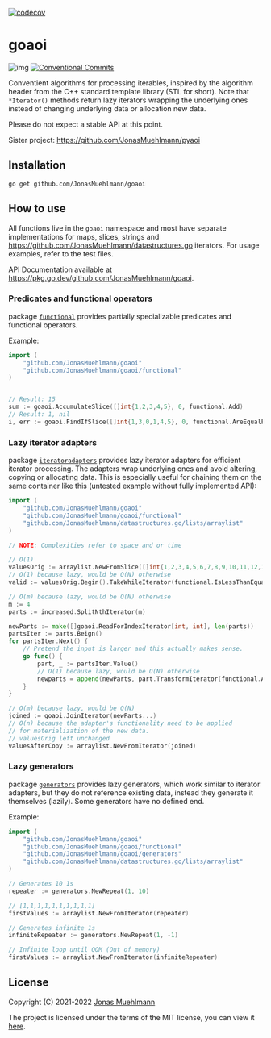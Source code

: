 [![codecov](https://codecov.io/gh/JonasMuehlmann/goaoi/branch/main/graph/badge.svg?token=0J2P8OAJ6Y)](https://codecov.io/gh/JonasMuehlmann/goaoi)
# goaoi
![img](https://img.shields.io/badge/semver-2.0.0-green) [![Conventional Commits](https://img.shields.io/badge/Conventional%20Commits-1.0.0-yellow.svg)](https://conventionalcommits.org)

Conventient algorithms for processing iterables, inspired by the algorithm header from the C++ standard template library (STL for short).
Note that `*Iterator()` methods return lazy iterators wrapping the underlying ones instead of changing underlying data or allocation new data.

Please do not expect a stable API at this point.

Sister project: https://github.com/JonasMuehlmann/pyaoi

## Installation

```go get github.com/JonasMuehlmann/goaoi```

## How to use

All functions live in the ```goaoi``` namespace and most have separate implementations for maps, slices, strings and https://github.com/JonasMuehlmann/datastructures.go iterators.
For usage examples, refer to the test files.

API Documentation available at https://pkg.go.dev/github.com/JonasMuehlmann/goaoi.

### Predicates and functional operators
package [`functional`](https://pkg.go.dev/github.com/JonasMuehlmann/goaoi/functional) provides partially specializable predicates and functional operators.

Example:
```go
import (
	"github.com/JonasMuehlmann/goaoi"
	"github.com/JonasMuehlmann/goaoi/functional"
)


// Result: 15
sum := goaoi.AccumulateSlice([]int{1,2,3,4,5}, 0, functional.Add)
// Result: 1, nil
i, err := goaoi.FindIfSlice([]int{1,3,0,1,4,5}, 0, functional.AreEqualPartial(3))
```

### Lazy iterator adapters
package [`iteratoradapters`](https://pkg.go.dev/github.com/JonasMuehlmann/goaoi/iterator_adapters) provides lazy iterator adapters for efficient iterator processing.
The adapters wrap underlying ones and avoid altering, copying or allocating data.
This is especially useful for chaining them on the same container like this (untested example without fully implemented API):
```go
import (
	"github.com/JonasMuehlmann/goaoi"
	"github.com/JonasMuehlmann/goaoi/functional"
	"github.com/JonasMuehlmann/datastructures.go/lists/arraylist"
)

// NOTE: Complexities refer to space and or time

// O(1)
valuesOrig := arraylist.NewFromSlice([]int{1,2,3,4,5,6,7,8,9,10,11,12,13,14,15})
// O(1) because lazy, would be O(N) otherwise
valid := valuesOrig.Begin().TakeWhileIterator(functional.IsLessThanEqualPartial(12))

// O(m) because lazy, would be O(N) otherwise
m := 4
parts := increased.SplitNthIterator(m)

newParts := make([]goaoi.ReadForIndexIterator[int, int], len(parts))
partsIter := parts.Beign()
for partsIter.Next() {
    // Pretend the input is larger and this actually makes sense.
    go func() {
        part, _ := partsIter.Value()
        // O(1) because lazy, would be O(N) otherwise
        newparts = append(newParts, part.TransformIterator(functional.AddPartial(5))
    }
}

// O(m) because lazy, would be O(N)
joined := goaoi.JoinIterator(newParts...)
// O(n) because the adapter's functionality need to be applied 
// for materialization of the new data.
// valuesOrig left unchanged
valuesAfterCopy := arraylist.NewFromIterator(joined)
```

### Lazy generators
package [`generators`](https://pkg.go.dev/github.com/JonasMuehlmann/goaoi/generators) provides lazy generators, which work similar to iterator adapters, but they do not reference existing data, instead they generate it themselves (lazily).
Some generators have no defined end.

Example:
```go
import (
	"github.com/JonasMuehlmann/goaoi"
	"github.com/JonasMuehlmann/goaoi/functional"
	"github.com/JonasMuehlmann/goaoi/generators"
	"github.com/JonasMuehlmann/datastructures.go/lists/arraylist"
)

// Generates 10 1s
repeater := generators.NewRepeat(1, 10)

// [1,1,1,1,1,1,1,1,1,1]
firstValues := arraylist.NewFromIterator(repeater)

// Generates infinite 1s
infiniteRepeater := generators.NewRepeat(1, -1)

// Infinite loop until OOM (Out of memory)
firstValues := arraylist.NewFromIterator(infiniteRepeater)
```

## License
Copyright (C) 2021-2022 [Jonas Muehlmann](https://github.com/JonasMuehlmann)
 
The project is licensed under the terms of the MIT license, you can view it [here](LICENSE.md).

